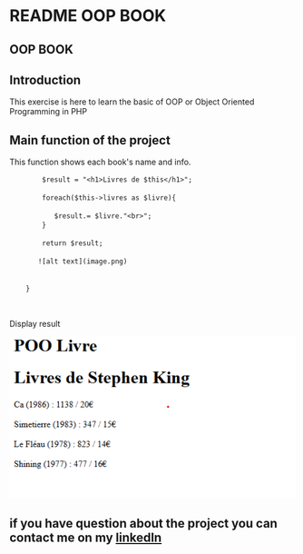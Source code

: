 # **README OOP BOOK**
 
## **OOP BOOK**
## **Introduction**
 
This exercise is here to learn the basic of OOP or Object Oriented Programming in PHP
## **Main function of the project**

This function shows each book's name and info.
 

``` public function  afficherBibliographie()  {
        $result = "<h1>Livres de $this</h1>";

        foreach($this->livres as $livre){

           $result.= $livre."<br>";
        }

        return $result;
        
       ![alt text](image.png)


    }
    
 
```
 Display result
 
 ![alt text](image.png)

 
## **if you have question about the project you can contact me on my [linkedIn]()**
